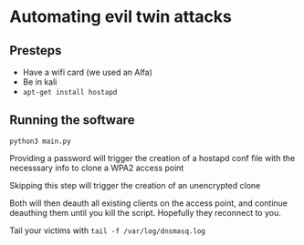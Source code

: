 # Automating evil twin attacks

## Presteps

* Have a wifi card (we used an Alfa)
* Be in kali
* `apt-get install hostapd` 

## Running the software

`python3 main.py`

Providing a password will trigger the creation of a hostapd conf file with the necesssary info to clone a WPA2 access point

Skipping this step will trigger the creation of an unencrypted clone

Both will then deauth all existing clients on the access point, and continue deauthing them until you kill the script. Hopefully they reconnect to you.

Tail your victims with `tail -f /var/log/dnsmasq.log`
